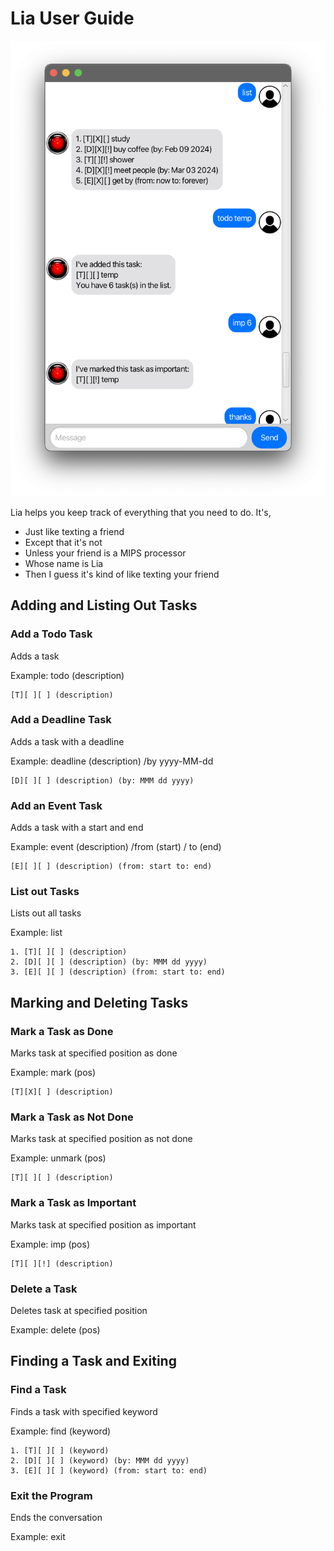 # Lia User Guide

![Screenshot of Lia's UI](Ui.png)

Lia helps you keep track of everything that you need to do. It's,

* Just like texting a friend
* Except that it's not
* Unless your friend is a MIPS processor
* Whose name is Lia
* Then I guess it's kind of like texting your friend


## Adding and Listing Out Tasks

### Add a Todo Task
Adds a task

Example: todo (description)

```
[T][ ][ ] (description)
```

### Add a Deadline Task
Adds a task with a deadline

Example: deadline (description) /by yyyy-MM-dd

```
[D][ ][ ] (description) (by: MMM dd yyyy)
```

### Add an Event Task
Adds a task with a start and end

Example: event (description) /from (start) / to (end)

```
[E][ ][ ] (description) (from: start to: end)
```

### List out Tasks
Lists out all tasks

Example: list

```
1. [T][ ][ ] (description)
2. [D][ ][ ] (description) (by: MMM dd yyyy)
3. [E][ ][ ] (description) (from: start to: end)
```

## Marking and Deleting Tasks

### Mark a Task as Done
Marks task at specified position as done

Example: mark (pos)

```
[T][X][ ] (description)
```

### Mark a Task as Not Done
Marks task at specified position as not done

Example: unmark (pos)

```
[T][ ][ ] (description)
```

### Mark a Task as Important
Marks task at specified position as important

Example: imp (pos)

```
[T][ ][!] (description)
```

### Delete a Task
Deletes task at specified position

Example: delete (pos)

## Finding a Task and Exiting

### Find a Task
Finds a task with specified keyword

Example: find (keyword)

```
1. [T][ ][ ] (keyword)
2. [D][ ][ ] (keyword) (by: MMM dd yyyy)
3. [E][ ][ ] (keyword) (from: start to: end)
```

### Exit the Program
Ends the conversation

Example: exit
